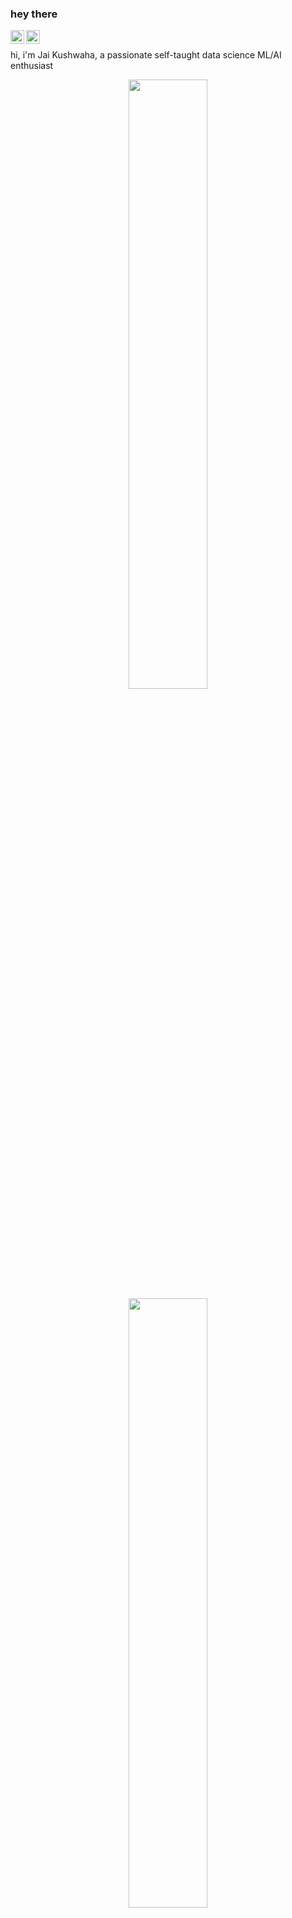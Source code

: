### hey there 

<a href="https://twitter.com/jaikushwaha88">
  <img align="left" alt="Jai Kushwaha | Twitter" width="22px" src="https://raw.githubusercontent.com/peterthehan/peterthehan/master/assets/twitter.svg" />
</a>
<a href="https://www.linkedin.com/in/jai-kushwaha/">
  <img align="left" alt="Jai's LinkedIN" width="22px" src="https://raw.githubusercontent.com/peterthehan/peterthehan/master/assets/linkedin.svg" />
</a>



<br />

hi, i'm Jai Kushwaha, a passionate self-taught data science ML/AI enthusiast

<p align="center">
  <img height="50%" width="auto" src ="https://github-readme-stats.vercel.app/api?username=jaikushwaha7&show_icons=true&count_private=true&theme=darcula&hide_border=true&hide=issues,contribs&bg_color=00000000">
  <img height="50%" width="auto" src ="https://github-readme-stats.vercel.app/api/top-langs/?username=jaikushwaha7&layout=compact&hide_border=true&theme=darcula&bg_color=00000000&langs_count=6&hide=jupyter%20notebook,tex,css,php&exclude_repo=Pacman-AI">
 
  <br>
  <br>
  
</p>

Here are some ideas to get you started:

🔭 I’m currently working on ... Predicting Delinquency and Loan Default in MSME sector of a PSU Bank.\
🌱 I’m currently learning ... AWS services and sagemaker.\
👯 I’m looking to collaborate on ... Data Models Interpretibility and Business Understanding effiective solutions.
📫 How to reach me: ... https://www.linkedin.com/in/jai-kushwaha/ .\ 
⚡ Fun fact: ... I love to experiment with cooking and learning new Guitar pluckings.\

## Latest blog posts

<!-- BLOG-POST-LIST:START -->
- [How the term of Attention Mechanism was introduced and What and Why of Attention Mechanism](https://jaikushwaha7.medium.com/how-the-term-of-attention-mechanism-was-introduced-and-what-and-why-of-attention-mechanism-90d148625360)
- [AWS vs Azure vs Google Api comparison](https://jaikushwaha7.medium.com/aws-vs-azure-vs-google-api-comparison-77a0ffe4e3ba)
- [Finance and Risk Analytics in Banking](https://jaikushwaha7.medium.com/finance-and-risk-analytics-in-banking-e18a7f65b992)

📊 **this week i spent my time on:**
<!--START_SECTION:waka-->

```text
Python   15 hrs 9 mins   ██████████████████████░░░   88.53 %
R     	 1 hr 20 mins    ██░░░░░░░░░░░░░░░░░░░░░░░   07.88 %
Tableau  24 mins         ▓░░░░░░░░░░░░░░░░░░░░░░░░   02.36 %
SAS      10 mins         ▒░░░░░░░░░░░░░░░░░░░░░░░░   01.06 %
GIT      1 min           ░░░░░░░░░░░░░░░░░░░░░░░░░   00.13 %
Looker   0 secs          ░░░░░░░░░░░░░░░░░░░░░░░░░   00.02 %
```

<!--END_SECTION:waka-->
